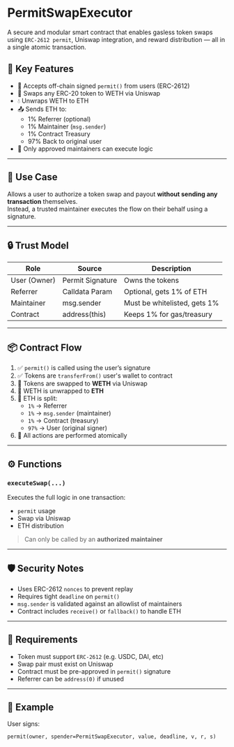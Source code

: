 # PermitSwapExecutor

A secure and modular smart contract that enables gasless token swaps using `ERC-2612 permit`, Uniswap integration, and reward distribution — all in a single atomic transaction.

## 🧩 Key Features

- 📝 Accepts off-chain signed `permit()` from users (ERC-2612)
- 🔁 Swaps any ERC-20 token to WETH via Uniswap
- 💧 Unwraps WETH to ETH
- 📤 Sends ETH to:
  - 1% Referrer (optional)
  - 1% Maintainer (`msg.sender`)
  - 1% Contract Treasury
  - 97% Back to original user
- 🔐 Only approved maintainers can execute logic

---

## 🚀 Use Case

Allows a user to authorize a token swap and payout **without sending any transaction** themselves.  
Instead, a trusted maintainer executes the flow on their behalf using a signature.

---

## 🔒 Trust Model

| Role         | Source           | Description                    |
|--------------|------------------|--------------------------------|
| User (Owner) | Permit Signature | Owns the tokens                |
| Referrer     | Calldata Param   | Optional, gets 1% of ETH       |
| Maintainer   | msg.sender       | Must be whitelisted, gets 1%   |
| Contract     | address(this)    | Keeps 1% for gas/treasury      |

---

## 📦 Contract Flow

1. ✅ `permit()` is called using the user’s signature
2. ✅ Tokens are `transferFrom()` user's wallet to contract
3. 🔁 Tokens are swapped to **WETH** via Uniswap
4. 🔁 WETH is unwrapped to **ETH**
5. 💸 ETH is split:
   - `1%` → Referrer
   - `1%` → `msg.sender` (maintainer)
   - `1%` → Contract (treasury)
   - `97%` → User (original signer)
6. 🔐 All actions are performed atomically

---

## ⚙️ Functions

### `executeSwap(...)`

Executes the full logic in one transaction:
- `permit` usage
- Swap via Uniswap
- ETH distribution

> Can only be called by an **authorized maintainer**

---

## 🛡 Security Notes

- Uses ERC-2612 `nonces` to prevent replay
- Requires tight `deadline` on `permit()`
- `msg.sender` is validated against an allowlist of maintainers
- Contract includes `receive()` or `fallback()` to handle ETH

---

## 📜 Requirements

- Token must support `ERC-2612` (e.g. USDC, DAI, etc)
- Swap pair must exist on Uniswap
- Contract must be pre-approved in `permit()` signature
- Referrer can be `address(0)` if unused

---

## 🧠 Example

User signs:

```solidity
permit(owner, spender=PermitSwapExecutor, value, deadline, v, r, s)
